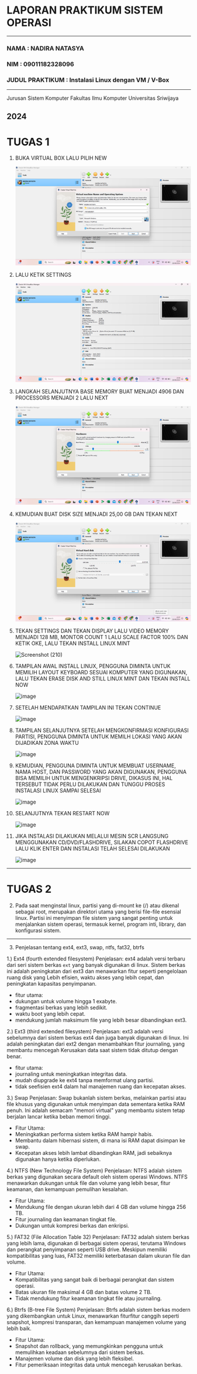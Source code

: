 # LAPORAN PRAKTIKUM SISTEM OPERASI
---
### NAMA : NADIRA NATASYA
### NIM : 09011182328096
### JUDUL PRAKTIKUM : Instalasi Linux dengan VM / V-Box
---
Jurusan Sistem Komputer
Fakultas Ilmu Komputer 
Universitas Sriwijaya 

2024
---

# TUGAS 1
1. BUKA VIRTUAL BOX LALU PILIH NEW
   
   ![Screenshot (205)](https://github.com/NADIRANTS/SISTEM-OPERASI/blob/main/File/364189511-30256a0c-de75-461d-b982-8740a6bba135.png)
  

2. LALU KETIK SETTINGS
 
   ![Screenshot (207)](https://github.com/NADIRANTS/SISTEM-OPERASI/blob/main/File/364189653-d231600d-8e2e-403f-acfa-a01789ee3489.png)


3. LANGKAH SELANJUTNYA BASE MEMORY BUAT MENJADI 4906 DAN 
PROCESSORS MENJADI 2 LALU NEXT

   ![Screenshot (208)](https://github.com/NADIRANTS/SISTEM-OPERASI/blob/main/File/364189865-54c0a9cd-569b-4f56-8932-5eed69249031.png)

   
4. KEMUDIAN BUAT DISK SIZE MENJADI 25,00 GB DAN TEKAN NEXT

    ![Screenshot (209)](https://github.com/NADIRANTS/SISTEM-OPERASI/blob/main/File/364190160-c99239eb-8531-4aad-96b2-2fdc988bbea2.png)


5. TEKAN SETTINGS DAN TEKAN DISPLAY LALU VIDEO MEMORY MENJADI 128 MB, MONTOR COUNT 1 LALU SCALE FACTOR 100% DAN KETIK OKE, LALU TEKAN INSTALL LINUX MINT

    ![Screenshot (210)](https://github.com/user-attachments/assets/54d2bc76-7c7b-41d9-b6a7-f122869888e1)


6. TAMPILAN AWAL INSTALL LINUX, PENGGUNA DIMINTA UNTUK MEMILIH LAYOUT KEYBOARD SESUAI KOMPUTER YANG DIGUNAKAN, LALU TEKAN ERASE DISK AND STILL LINUX MINT DAN TEKAN INSTALL NOW

    ![image](https://github.com/user-attachments/assets/016081b6-53bd-4310-b90c-573650fcefa0)


7. SETELAH MENDAPATKAN TAMPILAN INI TEKAN CONTINUE

   ![image](https://github.com/user-attachments/assets/1e2e0ac9-fdd0-4535-acee-9cb578e4e6ec)


8. TAMPILAN SELANJUTNYA SETELAH MENGKONFIRMASI KONFIGURASI PARTISI, PENGGUNA DIMINTA UNTUK MEMILH LOKASI YANG AKAN DIJADIKAN ZONA WAKTU

   ![image](https://github.com/user-attachments/assets/584f345e-47db-4126-a7ba-e1010d91a1cb)


9. KEMUDIAN, PENGGUNA DIMINTA UNTUK MEMBUAT USERNAME, NAMA HOST, DAN PASSWORD YANG AKAN DIGUNAKAN, PENGGUNA BISA MEMILIH UNTUK MENGENKRIPSI DRIVE, DIKASUS INI, HAL TERSEBUT TIDAK PERLU DILAKUKAN DAN TUNGGU PROSES INSTALASI LINUX SAMPAI SELESAI

    ![image](https://github.com/user-attachments/assets/edb51c40-2399-45c0-84ab-1a9da690feea)


10. SELANJUTNYA TEKAN RESTART NOW

    ![image](https://github.com/user-attachments/assets/ad5a4416-9c5e-489d-8614-fd73e9de6345)


11. JIKA INSTALASI DILAKUKAN MELALUI MESIN SCR LANGSUNG MENGGUNAKAN CD/DVD/FLASHDRIVE, SILAKAN COPOT FLASHDRIVE LALU KLIK ENTER DAN INSTALASI TELAH SELESAI DILAKUKAN

    ![image](https://github.com/user-attachments/assets/f3c03e7e-ab90-4446-aca4-62672b2f197d)

---

# TUGAS 2
2. Pada saat menginstal linux, partisi yang di-mount ke (/) atau dikenal sebagai 
root, merupakan direktori utama yang berisi file-file esensial linux. Partisi ini 
menyimpan file sistem yang sangat penting untuk menjalankan sistem operasi, 
termasuk kernel, program inti, library, dan konfigurasi sistem.

---

3. Penjelasan tentang ext4, ext3, swap, ntfs, fat32, btrfs

1.) Ext4 (fourth extended filesystem)
Penjelasan: ext4 adalah versi terbaru dari seri sistem berkas `ext` yang banyak 
digunakan di linux.
Sistem berkas ini adalah peningkatan dari ext3 dan menawarkan fitur seperti 
pengelolaan ruang disk yang
Lebih efisien, waktu akses yang lebih cepat, dan peningkatan kapasitas 
penyimpanan.
- fitur utama:
- dukungan untuk volume hingga 1 exabyte.
- fragmentasi berkas yang lebih sedikit.
- waktu boot yang lebih cepat.
- mendukung jumlah maksimum file yang lebih besar dibandingkan ext3.
  
2.) Ext3 (third extended filesystem)
Penjelasan: ext3 adalah versi sebelumnya dari sistem berkas ext4 dan juga 
banyak digunakan di linux.
Ini adalah peningkatan dari ext2 dengan menambahkan fitur journaling, yang 
membantu mencegah
Kerusakan data saat sistem tidak ditutup dengan benar.
- fitur utama:
- journaling untuk meningkatkan integritas data.
- mudah diupgrade ke ext4 tanpa memformat ulang partisi.
- tidak seefisien ext4 dalam hal manajemen ruang dan kecepatan akses.
  
3.) Swap
Penjelasan: Swap bukanlah sistem berkas, melainkan partisi atau file khusus yang 
digunakan untuk
menyimpan data sementara ketika RAM penuh. Ini adalah semacam "memori 
virtual" yang membantu
sistem tetap berjalan lancar ketika beban memori tinggi.
- Fitur Utama:
- Meningkatkan performa sistem ketika RAM hampir habis.
- Membantu dalam hibernasi sistem, di mana isi RAM dapat disimpan ke swap.
- Kecepatan akses lebih lambat dibandingkan RAM, jadi sebaiknya digunakan 
hanya ketika
diperlukan.

4.) NTFS (New Technology File System)
Penjelasan: NTFS adalah sistem berkas yang digunakan secara default oleh sistem 
operasi Windows.
NTFS menawarkan dukungan untuk file dan volume yang lebih besar, fitur 
keamanan, dan kemampuan
pemulihan kesalahan.
- Fitur Utama:
- Mendukung file dengan ukuran lebih dari 4 GB dan volume hingga 256 TB.
- Fitur journaling dan keamanan tingkat file.
- Dukungan untuk kompresi berkas dan enkripsi.
  
5.) FAT32 (File Allocation Table 32)
Penjelasan: FAT32 adalah sistem berkas yang lebih lama, digunakan di berbagai 
sistem operasi,
terutama Windows dan perangkat penyimpanan seperti USB drive. Meskipun 
memiliki kompatibilitas
yang luas, FAT32 memiliki keterbatasan dalam ukuran file dan volume.
- Fitur Utama:
- Kompatibilitas yang sangat baik di berbagai perangkat dan sistem operasi.
- Batas ukuran file maksimal 4 GB dan batas volume 2 TB.
- Tidak mendukung fitur keamanan tingkat file atau journaling.
  
6.) Btrfs (B-tree File System)
Penjelasan: Btrfs adalah sistem berkas modern yang dikembangkan untuk Linux, 
menawarkan fiturfitur canggih seperti snapshot, kompresi transparan, dan 
kemampuan manajemen volume yang lebih baik.
- Fitur Utama:
- Snapshot dan rollback, yang memungkinkan pengguna untuk memulihkan 
keadaan sebelumnya dari
sistem berkas.
- Manajemen volume dan disk yang lebih fleksibel.
- Fitur pemeriksaan integritas data untuk mencegah kerusakan berkas.

